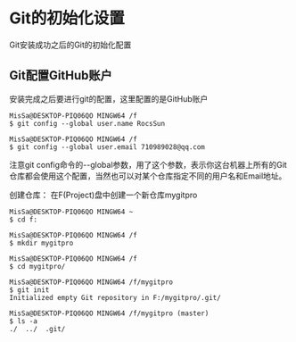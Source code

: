 # Git的初始化设置

Git安装成功之后的Git的初始化配置

## Git配置GitHub账户

安装完成之后要进行git的配置，这里配置的是GitHub账户

```shell
MisSa@DESKTOP-PIQ06QO MINGW64 /f
$ git config --global user.name RocsSun

MisSa@DESKTOP-PIQ06QO MINGW64 /f
$ git config --global user.email 710989028@qq.com
```

注意git config命令的--global参数，用了这个参数，表示你这台机器上所有的Git仓库都会使用这个配置，当然也可以对某个仓库指定不同的用户名和Email地址。

创建仓库：
在F(Project)盘中创建一个新仓库mygitpro

```shell
MisSa@DESKTOP-PIQ06QO MINGW64 ~
$ cd f:

MisSa@DESKTOP-PIQ06QO MINGW64 /f
$ mkdir mygitpro

MisSa@DESKTOP-PIQ06QO MINGW64 /f
$ cd mygitpro/

MisSa@DESKTOP-PIQ06QO MINGW64 /f/mygitpro
$ git init
Initialized empty Git repository in F:/mygitpro/.git/

MisSa@DESKTOP-PIQ06QO MINGW64 /f/mygitpro (master)
$ ls -a
./  ../  .git/
```
